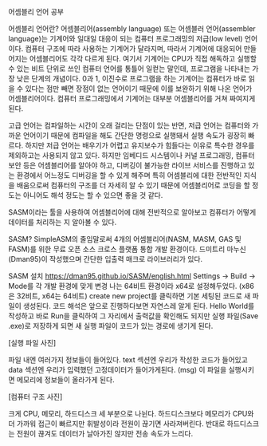 어셈블리 언어 공부

어셈블리 언어란?
어셈블리어(assembly language) 또는 어셈블러 언어(assembler language)는 기계어와 일대일 대응이 되는 컴퓨터 프로그래밍의 저급(low level) 언어이다.
컴퓨터 구조에 따라 사용하는 기계어가 달라지며, 따라서 기계어에 대응되어 만들어지는 어셈블리어도 각각 다르게 된다.
여기서 기계어는 CPU가 직접 해독하고 실행할 수 있는 비트 단위로 쓰인 컴퓨터 언어를 통틀어 일컫는 말인데, 프로그램을 나타내는 가장 낮은 단계의 개념이다.
0과 1, 이진수로 프로그램을 하는 기계어는 컴퓨터가 바로 읽을 수 있다는 점만 빼면 장점이 없는 언어이기 때문에 이를 보완하기 위해 나온 언어가 어셈블리어이다.
컴퓨터 프로그래밍에서 기계어는 대부분 어셈블리어를 거쳐 짜여지게 된다.

고급 언어는 컴파일하는 시간이 오래 걸리는 단점이 있는 반면, 저급 언어는 컴퓨터와 가까운 언어이기 때문에 컴파일을 해도 간단한 명령으로 실행돼서 실행 속도가 굉장히 빠르다.
하지만 저급 언어는 배우기가 어렵고 유지보수가 힘들다는 이유로 특수한 경우를 제외하고는 사용되지 않고 있다.
하지만 임베디드 시스템이나 커널 프로그래밍, 컴퓨터 보안 등은 어셈블리어를 알아야 하고,
디버깅이 불가능한 라이브 서비스를 진행하고 있는 환경에서 어느정도 디버깅을 할 수 있게 해주며 특히 어셈블리에 대한 전반적인 지식을 배움으로써
컴퓨터의 구조를 더 자세히 알 수 있기 때문에 어셈블리어로 코딩을 할 정도는 아니어도 해석 정도는 할 수 있으면 좋을 것 같다.

SASM이라는 툴을 사용하여 어셈블리어에 대해 전반적으로 알아보고 컴퓨터가 어떻게 데이터를 처리하는 지 알아볼 수 있다.

SASM?
SimpleASM의 줄임말로써 4개의 어셈블리어(NASM, MASM, GAS 및 FASM)를 위한 무료 오픈 소스 크로스 플랫폼 통합 개발 환경이다.
드미트리 마누신(Dman95)이 작성했으며 간단한 입출력 매크로 라이브러리가 있다.

SASM 설치
https://dman95.github.io/SASM/english.html
Settings -> Build -> Mode를 각 개발 환경에 맞게 변경
나는 64비트 환경이라 x64로 설정해두었다.
(x86은 32비트, x64는 64비트)
create new project를 클릭하면 기본 세팅된 코드로 새 파일이 생성된다. 코드 해석은 앞으로 진행하다보면 자연스레 알게 된다.
Hello World를 작성하고 바로 Run을 클릭하여 그 자리에서 출력값을 확인해도 되지만 실행 파일(Save .exe)로 저장하게 되면 새 실행 파일이 코드가 있는 경로에 생기게 된다.

[실행 파일 사진]

파일 내엔 여러가지 정보들이 들어있다.
text 섹션엔 우리가 작성한 코드가 들어있고
data 섹션엔 우리가 입력했던 고정데이터가 들어가게된다. (msg)
이 파일을 실행시키면 메모리에 정보들이 올라가게 된다.

[컴퓨터 구조 사진]

크게 CPU, 메모리, 하드디스크 세 부분으로 나뉜다.
하드디스크보다 메모리가 CPU와 더 가까워 접근이 빠르지만 휘발성이라 전원이 끊기면 사라져버린다.
반대로 하드디스크는 전원이 끊겨도 데이터가 날아가진 않지만 전송 속도가 느리다.
